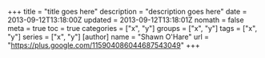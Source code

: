+++
title = "title goes here"
description = "description goes here"
date = 2013-09-12T13:18:00Z
updated = 2013-09-12T13:18:01Z
nomath = false
meta = true
toc = true
categories = ["x", "y"]
groups = ["x", "y"]
tags = ["x", "y"]
series = ["x", "y"]
[author]
	name = "Shawn O'Hare"
	url = "https://plus.google.com/115904086044687543049"
+++


<!--more-->
